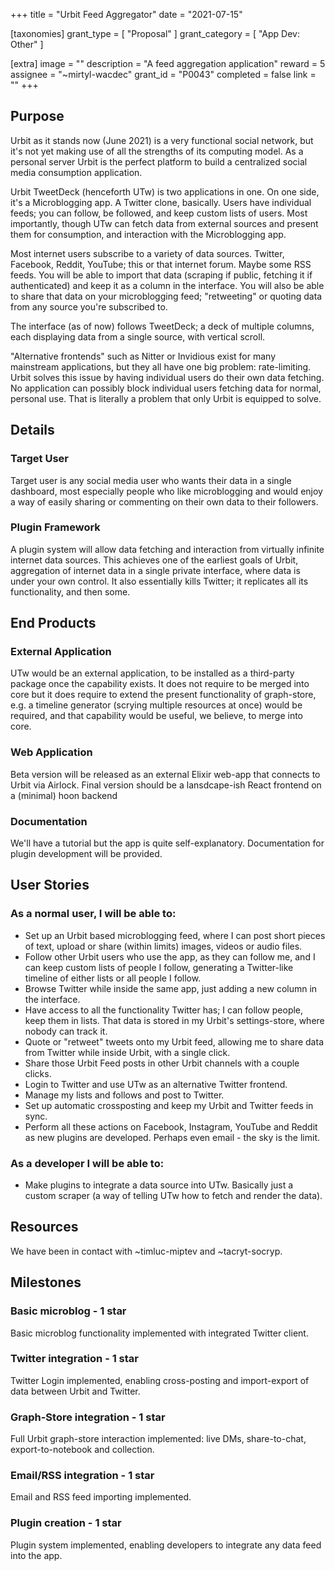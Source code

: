 +++
title = "Urbit Feed Aggregator"
date = "2021-07-15"

[taxonomies]
grant_type = [ "Proposal" ]
grant_category = [ "App Dev: Other" ]

[extra]
image = ""
description = "A feed aggregation application"
reward = 5
assignee = "~mirtyl-wacdec"
grant_id = "P0043"
completed = false
link = ""
+++

## Purpose

Urbit as it stands now (June 2021) is a very functional social network, but it's not yet making use of all the strengths of its computing model.
As a personal server Urbit is the perfect platform to build a centralized social media consumption application.

Urbit TweetDeck (henceforth UTw) is two applications in one. On one side, it's a Microblogging app. A Twitter clone, basically. Users have individual feeds; you can follow, be followed, and keep custom lists of users.
Most importantly, though UTw can fetch data from external sources and present them for consumption, and interaction with the Microblogging app.

Most internet users subscribe to a variety of data sources. Twitter, Facebook, Reddit, YouTube; this or that internet forum. Maybe some RSS feeds.
You will be able to import that data (scraping if public, fetching it if authenticated) and keep it as a column in the interface. You will also be able to share that data on your microblogging feed; "retweeting" or quoting data from any source you're subscribed to.

The interface (as of now) follows TweetDeck; a deck of multiple columns, each displaying data from a single source, with vertical scroll.

"Alternative frontends" such as Nitter or Invidious exist for many mainstream applications, but they all have one big problem: rate-limiting. Urbit solves this issue by having individual users do their own data fetching. No application can possibly block individual users fetching data for normal, personal use. That is literally a problem that only Urbit is equipped to solve.

## Details

### Target User

Target user is any social media user who wants their data in a single dashboard, most especially people who like microblogging and would enjoy a way of easily sharing or commenting on their own data to their followers.

### Plugin Framework

A plugin system will allow data fetching and interaction from virtually infinite internet data sources. This achieves one of the earliest goals of Urbit, aggregation of internet data in a single private interface, where data is under your own control. It also essentially kills Twitter; it replicates all its functionality, and then some.

## End Products

### External Application

UTw would be an external application, to be installed as a third-party package once the capability exists.
It does not require to be merged into core but it does require to extend the present functionality of graph-store, e.g. a timeline generator (scrying multiple resources at once) would be required, and that capability would be useful, we believe, to merge into core.

### Web Application

Beta version will be released as an external Elixir web-app that connects to Urbit via Airlock. Final version should be a lansdcape-ish React frontend on a (minimal) hoon backend

### Documentation

We'll have a tutorial but the app is quite self-explanatory. Documentation for plugin development will be provided.

## User Stories

### As a normal user, I will be able to:

- Set up an Urbit based microblogging feed, where I can post short pieces of text, upload or share (within limits) images, videos or audio files.
- Follow other Urbit users who use the app, as they can follow me, and I can keep custom lists of people I follow, generating a Twitter-like timeline of either lists or all people I follow.
- Browse Twitter while inside the same app, just adding a new column in the interface.
- Have access to all the functionality Twitter has; I can follow people, keep them in lists. That data is stored in my Urbit's settings-store, where nobody can track it.
- Quote or "retweet" tweets onto my Urbit feed, allowing me to share data from Twitter while inside Urbit, with a single click.
- Share those Urbit Feed posts in other Urbit channels with a couple clicks.
- Login to Twitter and use UTw as an alternative Twitter frontend.
- Manage my lists and follows and post to Twitter.
- Set up automatic crossposting and keep my Urbit and Twitter feeds in sync.
- Perform all these actions on Facebook, Instagram, YouTube and Reddit as new plugins are developed. Perhaps even email - the sky is the limit.

### As a developer I will be able to:

- Make plugins to integrate a data source into UTw. Basically just a custom scraper (a way of telling UTw how to fetch and render the data).

## Resources

We have been in contact with ~timluc-miptev and ~tacryt-socryp.

## Milestones

### Basic microblog - 1 star

Basic microblog functionality implemented with integrated Twitter client.

### Twitter integration - 1 star

Twitter Login implemented, enabling cross-posting and import-export of data between Urbit and Twitter.

### Graph-Store integration - 1 star

Full Urbit graph-store interaction implemented: live DMs, share-to-chat, export-to-notebook and collection.

### Email/RSS integration - 1 star

Email and RSS feed importing implemented.

### Plugin creation - 1 star

Plugin system implemented, enabling developers to integrate any data feed into the app.

